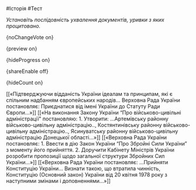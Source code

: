 #Історія #Тест

*Установіть послідовність ухвалення документів, уривки з яких процитовано.*

{noChangeVote on}

{preview on}

{hideProgress on}

{shareEnable off}

{hideCount on}

[[«Підтверджуючи відданість України ідеалам та принципам, які є спільним надбанням європейських народів... Верховна Рада України постановляє: Приєднатися від імені України до Статуту Ради Європи...»]]
[[«На виконання Закону України “Про військово-цивільні адміністрації” постановляю: 1. Утворити: ...Артемівську районну військово-цивільну адміністрацію.., Костянтинівську районну військово-цивільну адміністрацію.., Ясинуватську районну військово-цивільну адміністрацію Донецької області...»]]
[[«Верховна Рада України постановляє: 1. Ввести в дію Закон України “Про Збройні Сили України” з моменту його прийняття. 2. Доручити Кабінету Міністрів України розробити пропозиції щодо загальної структури Збройних Сил України...»]]
[[«Верховна Рада України постановляє: ...Прийняти Конституцію України... Визнати такою, що втратила чинність, Конституцію (Основний закон) України від 20 квітня 1978 року з наступними змінами і доповненнями...»]]
